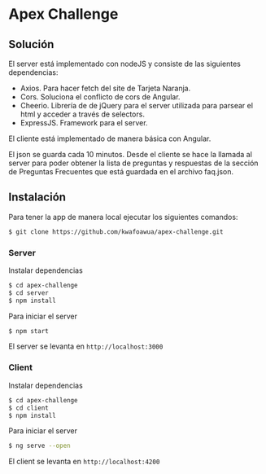 # Apex Challenge

## Solución

El server está implementado con nodeJS y consiste de las siguientes dependencias:
 - Axios. Para hacer fetch del site de Tarjeta Naranja.
 - Cors. Soluciona el conflicto de cors de Angular.
 - Cheerio. Librería de de jQuery para el server utilizada para parsear el html y acceder a través de selectors.
 - ExpressJS. Framework para el server.

El cliente está implementado de manera básica con Angular.

El json se guarda cada 10 minutos. Desde el cliente se hace la llamada al server para poder obtener la lista de preguntas y respuestas de la sección de Preguntas Frecuentes que está guardada en el archivo faq.json.

## Instalación

Para tener la app de manera local ejecutar los siguientes comandos: 

```bash
$ git clone https://github.com/kwafoawua/apex-challenge.git
```

### Server
Instalar dependencias

```bash
$ cd apex-challenge
$ cd server
$ npm install
```
Para iniciar el server
```bash
$ npm start
```
El server se levanta en `http://localhost:3000`

### Client

Instalar dependencias

```bash
$ cd apex-challenge
$ cd client
$ npm install
```
Para iniciar el server
```bash
$ ng serve --open
```
El client se levanta en `http://localhost:4200`
